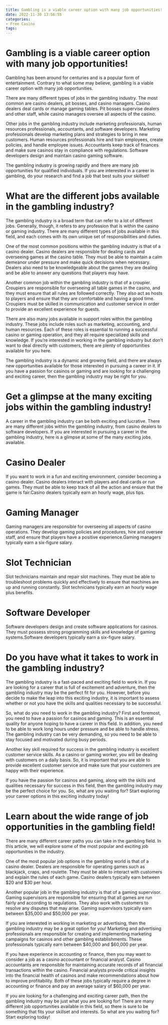 ```yaml
---
title: Gambling is a viable career option with many job opportunities!
date: 2022-11-30 13:56:55
categories:
- Free Casino
tags:
---
```



#  Gambling is a viable career option with many job opportunities!

Gambling has been around for centuries and is a popular form of entertainment. Contrary to what some may believe, gambling is a viable career option with many job opportunities.

There are many different types of jobs in the gambling industry. The most common are casino dealers, pit bosses, and casino managers. Casino dealers deal cards or manage gaming tables. Pit bosses supervise dealers and other staff, while casino managers oversee all aspects of the casino.

Other jobs in the gambling industry include marketing professionals, human resources professionals, accountants, and software developers. Marketing professionals develop marketing plans and strategies to bring in new customers. Human resources professionals hire and train employees, create policies, and handle employee issues. Accountants keep track of finances and make sure casinos stay in compliance with regulations. Software developers design and maintain casino gaming software.

The gambling industry is growing rapidly and there are many job opportunities for qualified individuals. If you are interested in a career in gambling, do your research and find a job that best suits your skillset!

#  What are the different jobs available in the gambling industry?

The gambling industry is a broad term that can refer to a lot of different jobs. Generally, though, it refers to any profession that is within the casino or gaming industry. There are many different types of jobs available in this field, and each comes with its own unique set of responsibilities and duties.

One of the most common positions within the gambling industry is that of a casino dealer. Casino dealers are responsible for dealing cards and overseeing games at the casino table. They must be able to maintain a calm demeanor under pressure and make quick decisions when necessary. Dealers also need to be knowledgeable about the games they are dealing and be able to answer any questions that players may have.

Another common job within the gambling industry is that of a croupier. Croupiers are responsible for overseeing all table games in the casino, and they must ensure that all rules are followed correctly. They also act as hosts to players and ensure that they are comfortable and having a good time. Croupiers must be skilled in communication and customer service in order to provide an excellent experience for guests.

There are also many jobs available in support roles within the gambling industry. These jobs include roles such as marketing, accounting, and human resources. Each of these roles is essential to running a successful casino or gaming operation, and they all require specialized skills and knowledge. If you’re interested in working in the gambling industry but don’t want to deal directly with customers, there are plenty of opportunities available for you here.

The gambling industry is a dynamic and growing field, and there are always new opportunities available for those interested in pursuing a career in it. If you have a passion for casinos or gaming and are looking for a challenging and exciting career, then the gambling industry may be right for you.

#  Get a glimpse at the many exciting jobs within the gambling industry!

A career in the gambling industry can be both exciting and lucrative. There are many different jobs within the gambling industry, from casino dealers to software developers. If you are interested in pursuing a career in the gambling industry, here is a glimpse at some of the many exciting jobs available.

# Casino Dealer

If you want to work in a fun and exciting environment, consider becoming a casino dealer. Casino dealers interact with players and deal cards or run games. They must be able to keep track of all the action and ensure that the game is fair.Casino dealers typically earn an hourly wage, plus tips.

# Gaming Manager

Gaming managers are responsible for overseeing all aspects of casino operations. They develop gaming policies and procedures, hire and oversee staff, and ensure that players have a positive experience.Gaming managers typically earn a six-figure salary.

# Slot Technician

Slot technicians maintain and repair slot machines. They must be able to troubleshoot problems quickly and effectively to ensure that machines are up and running constantly. Slot technicians typically earn an hourly wage plus benefits.

# Software Developer

Software developers design and create software applications for casinos. They must possess strong programming skills and knowledge of gaming systems.Software developers typically earn a six-figure salary.

#  Do you have what it takes to work in the gambling industry? 

The gambling industry is a fast-paced and exciting field to work in. If you are looking for a career that is full of excitement and adventure, then the gambling industry may be the perfect fit for you. However, before you decide to make the leap into this exciting industry, it is important to assess whether or not you have the skills and qualities necessary to be successful.

So, what do you need to work in the gambling industry? First and foremost, you need to have a passion for casinos and gaming. This is an essential quality for anyone hoping to have a career in this field. In addition, you need to be able to work long hours under pressure and be able to handle stress. The gambling industry can be very demanding, so you need to be able to stay focused and motivated during busy periods.

Another key skill required for success in the gambling industry is excellent customer service skills. As a casino or gaming worker, you will be dealing with customers on a daily basis. So, it is important that you are able to provide excellent customer service and make sure that your customers are happy with their experience.

If you have the passion for casinos and gaming, along with the skills and qualities necessary for success in this field, then the gambling industry may be the perfect choice for you. So, what are you waiting for? Start exploring your career options in this exciting industry today!

#  Learn about the wide range of job opportunities in the gambling field!

There are many different career paths you can take in the gambling field. In this article, we will explore some of the most popular and exciting job opportunities in the industry.

One of the most popular job options in the gambling world is that of a casino dealer. Dealers are responsible for operating games such as blackjack, craps, and roulette. They must be able to interact with customers and explain the rules of each game. Casino dealers typically earn between $20 and $30 per hour.

Another popular job in the gambling industry is that of a gaming supervisor. Gaming supervisors are responsible for ensuring that all games are run fairly and according to regulations. They also work with customers to resolve any disputes that may arise. Gaming supervisors typically earn between $35,000 and $50,000 per year.

If you are interested in working in marketing or advertising, then the gambling industry may be a great option for you! Marketing and advertising professionals are responsible for creating and implementing marketing campaigns for casinos and other gambling establishments. These professionals typically earn between $40,000 and $60,000 per year.

If you have experience in accounting or finance, then you may want to consider a job as a casino accountant or financial analyst. Casino accountants are responsible for maintaining accurate records of all financial transactions within the casino. Financial analysts provide critical insights into the financial health of casinos and make recommendations about how to improve profitability. Both of these jobs typically require a degree in accounting or finance and pay an average salary of $60,000 per year.

If you are looking for a challenging and exciting career path, then the gambling industry may be just what you are looking for! There are many different job opportunities available in this field, so there is sure to be something that fits your skillset and interests. So what are you waiting for? Start exploring today!